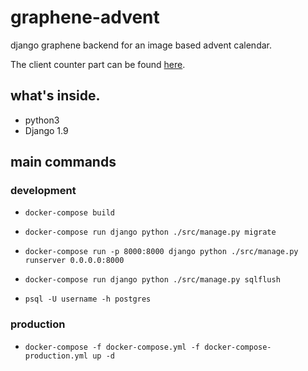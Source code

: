 # graphene-advent
django graphene backend for an image based advent calendar.

The client counter part can be found [here](https://github.com/creimers/relay-advent).

## what's inside.
* python3
* Django 1.9

## main commands

### development
* `docker-compose build`
* `docker-compose run django python ./src/manage.py migrate`
* `docker-compose run -p 8000:8000 django python ./src/manage.py runserver 0.0.0.0:8000`

* `docker-compose run django python ./src/manage.py sqlflush`
* `psql -U username -h postgres`

### production
* `docker-compose -f docker-compose.yml -f docker-compose-production.yml up -d`
